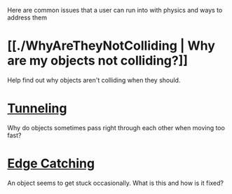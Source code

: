 Here are common issues that a user can run into with physics and ways to address them

 #  [[./WhyAreTheyNotColliding | Why are my objects not colliding?]]
Help find out why objects aren't colliding when they should.

 #  [Tunneling](https://github.com/zeroengineteam/ZeroDocs/blob/master/zero_editor_documentation/zeromanual/physics/physicstroubleshooting/Tunneling.markdown)
Why do objects sometimes pass right through each other when moving too fast?

 #  [Edge Catching](https://github.com/zeroengineteam/ZeroDocs/blob/master/zero_editor_documentation/zeromanual/physics/physicstroubleshooting/EdgeCatching.markdown)
An object seems to get stuck occasionally. What is this and how is it fixed? 

 